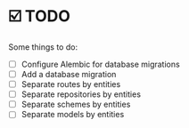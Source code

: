 # ☑️ TODO

Some things to do:

- [ ] Configure Alembic for database migrations
- [ ] Add a database migration
- [ ] Separate routes by entities
- [ ] Separate repositories by entities
- [ ] Separate schemes by entities
- [ ] Separate models by entities